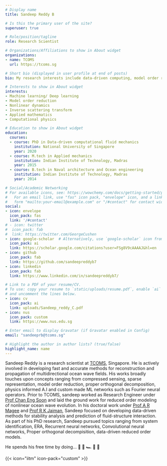```yaml
---
# Display name
title: Sandeep Reddy B

# Is this the primary user of the site?
superuser: true

# Role/position/tagline
role: Research Scientist

# Organizations/Affiliations to show in About widget
organizations:
- name: TCOMS
  url: https://tcoms.sg

# Short bio (displayed in user profile at end of posts)
bio: My research interests include data-driven computing, model order reduction, physics informed A.I and nonlinear systems.

# Interests to show in About widget
interests:
- Machine learning/ Deep learning
- Model order reduction
- Nonlinear dynamics
- Inverse scattering transform
- Applied mathematics
- Computational physics

# Education to show in About widget
education:
  courses:
  - course: PhD in Data-driven computational fluid mechanics
    institution: National University of Singapore
    year: 2020
  - course: M.tech in Applied mechanics
    institution: Indian Institute of Technology, Madras 
    year: 2015
  - course: B.tech in Naval architecture and Ocean engineering
    institution: Indian Institute of Technology, Madras 
    year: 2014

# Social/Academic Networking
# For available icons, see: https://wowchemy.com/docs/getting-started/page-builder/#icons
#   For an email link, use "fas" icon pack, "envelope" icon, and a link in the
#   form "mailto:your-email@example.com" or "/#contact" for contact widget.
social:
- icon: envelope
  icon_pack: fas
  link: '/#contact'
# - icon: twitter
#  icon_pack: fab
#  link: https://twitter.com/GeorgeCushen
- icon: google-scholar  # Alternatively, use `google-scholar` icon from `ai` icon pack
  icon_pack: ai
  link: https://scholar.google.com/citations?user=FSg8V9cAAAAJ&hl=en
- icon: github
  icon_pack: fab
  link: https://github.com/sandeepreddyb7
- icon: linkedin
  icon_pack: fab
  link: https://www.linkedin.com/in/sandeepreddyb7/

# Link to a PDF of your resume/CV.
# To use: copy your resume to `static/uploads/resume.pdf`, enable `ai` icons in `params.toml`, 
# and uncomment the lines below.
- icon: cv
  icon_pack: ai
  link: uploads/Sandeep_reddy_C.pdf
- icon: nus
  icon_pack: custom
  link: https://www.nus.edu.sg

# Enter email to display Gravatar (if Gravatar enabled in Config)
email: "sandeeprb@tcoms.sg"

# Highlight the author in author lists? (true/false)
highlight_name: name
---
```


Sandeep Reddy is a research scientist at [TCOMS](https://www.tcoms.sg), Singapore. He is actively involved in developing fast and accurate methods for reconstruction and propagation of multidirectional ocean wave fields. His works broadly touches upon concepts ranging from compressed sensing, sparse representation, model order reduction, proper orthogonal decomposition, physics informed A.I and custom made ML networks such as Fourier neural
operators. Prior to TCOMS, sandeep worked as Research Engineer under [Prof Chan Eng Soon](https://www.eng.nus.edu.sg/cee/staff/chan-eng-soon/) and laid the ground work for reduced order modeling of nonlinear ocean wave evolution. In his doctoral work under [Prof A R Magee](https://www.eng.nus.edu.sg/cee/staff/magee-allan-ross/) and [Prof R K Jaiman](https://mech.ubc.ca/rajeev-jaiman/), Sandeep focused on developing data-driven methods for stability analysis and prediction of fluid-structure interaction. As part of his PhD research, Sandeep pursued topics ranging from system identification, ERA, Recurrent neural networks, Convolutional neural networks, Proper orthogonal decompisition, data-driven reduced order models. 

He spends his free time by doing... 🏃 🥋 🏎️ 🏏 🎦

{{< icon="iitm" icon-pack="custom" >}}
